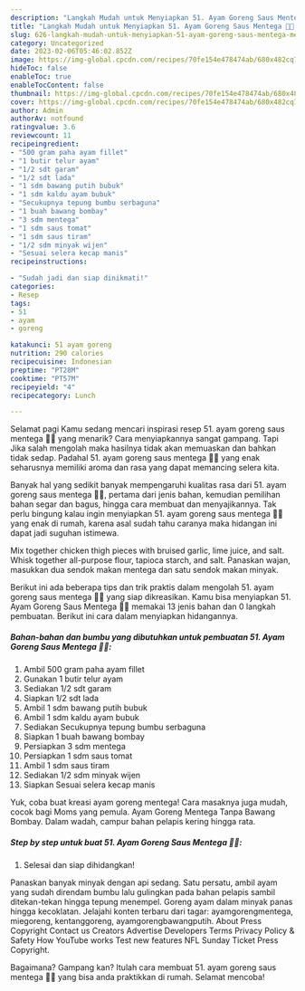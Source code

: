 ```yaml
---
description: "Langkah Mudah untuk Menyiapkan 51. Ayam Goreng Saus Mentega 🍗🧈 Menu Buka Puas"
title: "Langkah Mudah untuk Menyiapkan 51. Ayam Goreng Saus Mentega 🍗🧈 Menu Buka Puas"
slug: 626-langkah-mudah-untuk-menyiapkan-51-ayam-goreng-saus-mentega-menu-buka-puas
category: Uncategorized
date: 2023-02-06T05:46:02.852Z
image: https://img-global.cpcdn.com/recipes/70fe154e478474ab/680x482cq70/51-ayam-goreng-saus-mentega-foto-resep-utama.jpg
hideToc: false
enableToc: true
enableTocContent: false
thumbnail: https://img-global.cpcdn.com/recipes/70fe154e478474ab/680x482cq70/51-ayam-goreng-saus-mentega-foto-resep-utama.jpg
cover: https://img-global.cpcdn.com/recipes/70fe154e478474ab/680x482cq70/51-ayam-goreng-saus-mentega-foto-resep-utama.jpg
author: Admin
authorAv: notfound
ratingvalue: 3.6
reviewcount: 11
recipeingredient:
- "500 gram paha ayam fillet"
- "1 butir telur ayam"
- "1/2 sdt garam"
- "1/2 sdt lada"
- "1 sdm bawang putih bubuk"
- "1 sdm kaldu ayam bubuk"
- "Secukupnya tepung bumbu serbaguna"
- "1 buah bawang bombay"
- "3 sdm mentega"
- "1 sdm saus tomat"
- "1 sdm saus tiram"
- "1/2 sdm minyak wijen"
- "Sesuai selera kecap manis"
recipeinstructions:

- "Sudah jadi dan siap dinikmati!"
categories:
- Resep
tags:
- 51
- ayam
- goreng

katakunci: 51 ayam goreng 
nutrition: 290 calories
recipecuisine: Indonesian
preptime: "PT28M"
cooktime: "PT57M"
recipeyield: "4"
recipecategory: Lunch

---
```



Selamat pagi Kamu sedang mencari inspirasi resep 51. ayam goreng saus mentega 🍗🧈 yang menarik? Cara menyiapkannya sangat gampang. Tapi Jika salah mengolah maka hasilnya tidak akan memuaskan dan bahkan tidak sedap. Padahal 51. ayam goreng saus mentega 🍗🧈 yang enak seharusnya memiliki aroma dan rasa yang dapat memancing selera kita.


Banyak hal yang sedikit banyak mempengaruhi kualitas rasa dari 51. ayam goreng saus mentega 🍗🧈, pertama dari jenis bahan, kemudian pemilihan bahan segar dan bagus, hingga cara membuat dan menyajikannya. Tak perlu bingung kalau ingin menyiapkan 51. ayam goreng saus mentega 🍗🧈 yang enak di rumah, karena asal sudah tahu caranya maka hidangan ini dapat jadi suguhan istimewa.

Mix together chicken thigh pieces with bruised garlic, lime juice, and salt. Whisk together all-purpose flour, tapioca starch, and salt. Panaskan wajan, masukkan dua sendok makan mentega dan satu sendok makan minyak.


Berikut ini ada beberapa tips dan trik praktis dalam mengolah 51. ayam goreng saus mentega 🍗🧈 yang siap dikreasikan. Kamu bisa menyiapkan 51. Ayam Goreng Saus Mentega 🍗🧈 memakai 13 jenis bahan dan 0 langkah pembuatan. Berikut ini cara dalam menyiapkan hidangannya.

<!--inarticleads1-->

##### Bahan-bahan dan bumbu yang dibutuhkan untuk pembuatan 51. Ayam Goreng Saus Mentega 🍗🧈:

1. Ambil 500 gram paha ayam fillet
1. Gunakan 1 butir telur ayam
1. Sediakan 1/2 sdt garam
1. Siapkan 1/2 sdt lada
1. Ambil 1 sdm bawang putih bubuk
1. Ambil 1 sdm kaldu ayam bubuk
1. Sediakan Secukupnya tepung bumbu serbaguna
1. Siapkan 1 buah bawang bombay
1. Persiapkan 3 sdm mentega
1. Persiapkan 1 sdm saus tomat
1. Ambil 1 sdm saus tiram
1. Sediakan 1/2 sdm minyak wijen
1. Siapkan Sesuai selera kecap manis


Yuk, coba buat kreasi ayam goreng mentega! Cara masaknya juga mudah, cocok bagi Moms yang pemula. Ayam Goreng Mentega Tanpa Bawang Bombay. Dalam wadah, campur bahan pelapis kering hingga rata. 

<!--inarticleads2-->

##### Step by step untuk buat 51. Ayam Goreng Saus Mentega 🍗🧈:


1. Selesai dan siap dihidangkan!

Panaskan banyak minyak dengan api sedang. Satu persatu, ambil ayam yang sudah direndam bumbu lalu gulingkan pada bahan pelapis sambil ditekan-tekan hingga tepung menempel. Goreng ayam dalam minyak panas hingga kecoklatan. Jelajahi konten terbaru dari tagar: ayamgorengmentega, miegoreng, kentanggoreng, ayamgorengbawangputih. About Press Copyright Contact us Creators Advertise Developers Terms Privacy Policy &amp; Safety How YouTube works Test new features NFL Sunday Ticket Press Copyright. 

Bagaimana? Gampang kan? Itulah cara membuat 51. ayam goreng saus mentega 🍗🧈 yang bisa anda praktikkan di rumah. Selamat mencoba!
